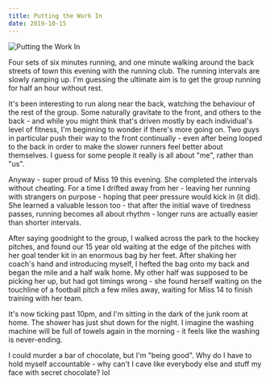 ```yaml
---
title: Putting the Work In
date: 2019-10-15
---
```


![Putting the Work In](https://source.unsplash.com/_nRpqIBM40Q/1600x900)

Four sets of six minutes running, and one minute walking around the back streets of town this evening with the running club. The running intervals are slowly ramping up. I'm guessing the ultimate aim is to get the group running for half an hour without rest.

It's been interesting to run along near the back, watching the behaviour of the rest of the group. Some naturally gravitate to the front, and others to the back - and while you might think that's driven mostly by each individual's level of fitness, I'm beginning to wonder if there's more going on. Two guys in particular push their way to the front continually - even after being looped to the back in order to make the slower runners feel better about themselves. I guess for some people it really is all about "me", rather than "us".

Anyway - super proud of Miss 19 this evening. She completed the intervals without cheating. For a time I drifted away from her - leaving her running with strangers on purpose - hoping that peer pressure would kick in (it did). She learned a valuable lesson too - that after the initial wave of tiredness passes, running becomes all about rhythm - longer runs are actually easier than shorter intervals.

After saying goodnight to the group, I walked across the park to the hockey pitches, and found our 15 year old waiting at the edge of the pitches with her goal tender kit in an enormous bag by her feet. After shaking her coach's hand and introducing myself, I hefted the bag onto my back and began the mile and a half walk home. My other half was supposed to be picking her up, but had got timings wrong - she found herself waiting on the touchline of a football pitch a few miles away, waiting for Miss 14 to finish training with her team.

It's now ticking past 10pm, and I'm sitting in the dark of the junk room at home. The shower has just shut down for the night. I imagine the washing machine will be full of towels again in the morning - it feels like the washing is never-ending.

I could murder a bar of chocolate, but I'm "being good". Why do I have to hold myself accountable - why can't I cave like everybody else and stuff my face with secret chocolate? lol